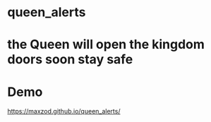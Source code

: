 # queen_alerts

# the Queen will open the kingdom doors soon stay safe

# Demo

https://maxzod.github.io/queen_alerts/
